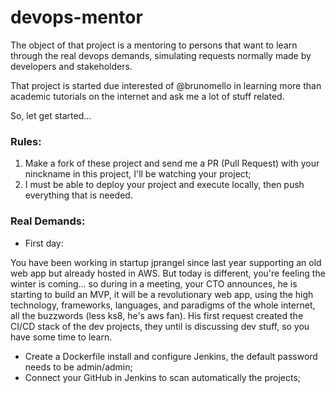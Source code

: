# devops-mentor

The object of that project is a mentoring to persons that want to learn through the real devops demands, simulating requests normally made by developers and stakeholders.

That project is started due interested of @brunomello in learning more than academic tutorials on the internet and ask me a lot of stuff related.

So, let get started...

### Rules:

1. Make a fork of these project and send me a PR (Pull Request) with your ninckname in this project, I'll be watching your project;
2. I must be able to deploy your project and execute locally, then push everything that is needed.

### Real Demands:
* First day:

You have been working in startup jprangel since last year supporting an old web app but already hosted in AWS. But today is different, you're feeling the winter is coming... so during in a meeting, your CTO announces, he is starting to build an MVP, it will be a revolutionary web app, using the high technology, frameworks, languages, and paradigms of the whole internet, all the buzzwords (less ks8, he's aws fan). His first request created the CI/CD stack of the dev projects, they until is discussing dev stuff, so you have some time to learn.

- Create a Dockerfile install and configure Jenkins, the default password needs to be admin/admin;
- Connect your GitHub in Jenkins to scan automatically the projects;

